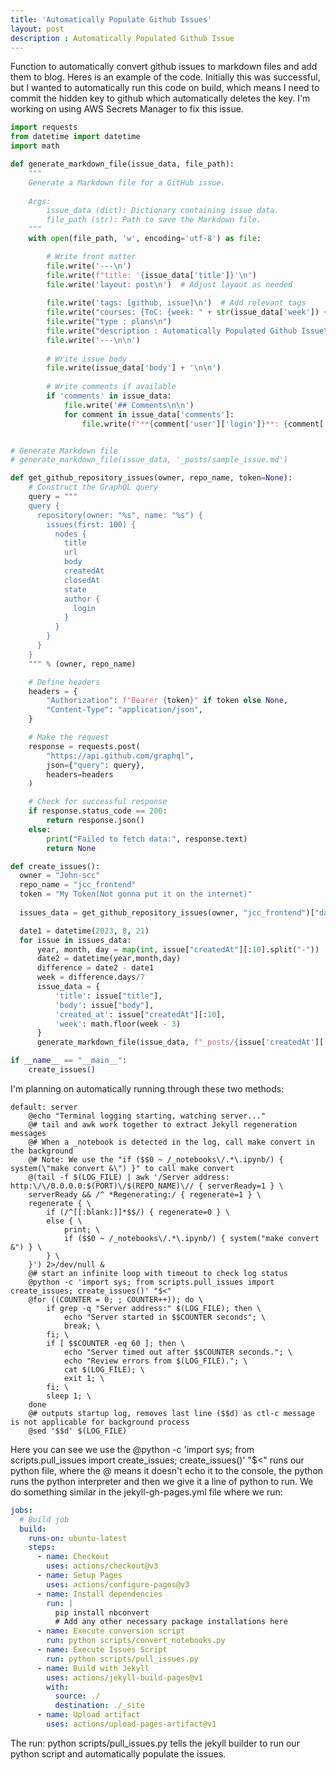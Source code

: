 ```yaml
---
title: 'Automatically Populate Github Issues'
layout: post
description : Automatically Populated Github Issue
---
```


Function to automatically convert github issues to markdown files and add them to blog. Heres is an example of the code. 
Initially this was successful, but I wanted to automatically run this code on build, which means I need to commit the hidden key to github which automatically deletes the key. I'm working on using AWS Secrets Manager to fix this issue. 
```Python
import requests
from datetime import datetime
import math

def generate_markdown_file(issue_data, file_path):
    """
    Generate a Markdown file for a GitHub issue.
    
    Args:
        issue_data (dict): Dictionary containing issue data.
        file_path (str): Path to save the Markdown file.
    """
    with open(file_path, 'w', encoding='utf-8') as file:

        # Write front matter
        file.write('---\n')
        file.write(f"title: '{issue_data['title']}'\n")
        file.write('layout: post\n')  # Adjust layout as needed
        
        file.write('tags: [github, issue]\n')  # Add relevant tags
        file.write("courses: {ToC: {week: " + str(issue_data['week']) + "}}\n")
        file.write("type : plans\n")
        file.write("description : Automatically Populated Github Issue\n")
        file.write('---\n\n')
        
        # Write issue body
        file.write(issue_data['body'] + '\n\n')
        
        # Write comments if available
        if 'comments' in issue_data:
            file.write('## Comments\n\n')
            for comment in issue_data['comments']:
                file.write(f"**{comment['user']['login']}**: {comment['body']}\n\n")


# Generate Markdown file
# generate_markdown_file(issue_data, '_posts/sample_issue.md')

def get_github_repository_issues(owner, repo_name, token=None):
    # Construct the GraphQL query
    query = """
    query {
      repository(owner: "%s", name: "%s") {
        issues(first: 100) {
          nodes {
            title
            url
            body
            createdAt
            closedAt
            state
            author {
              login
            }
          }
        }
      }
    }
    """ % (owner, repo_name)

    # Define headers
    headers = {
        "Authorization": f"Bearer {token}" if token else None,
        "Content-Type": "application/json",
    }

    # Make the request
    response = requests.post(
        "https://api.github.com/graphql",
        json={"query": query},
        headers=headers
    )

    # Check for successful response
    if response.status_code == 200:
        return response.json()
    else:
        print("Failed to fetch data:", response.text)
        return None

def create_issues():
  owner = "John-scc"
  repo_name = "jcc_frontend"
  token = "My Token(Not gonna put it on the internet)" 
  
  issues_data = get_github_repository_issues(owner, "jcc_frontend")["data"]["repository"]["issues"]["nodes"] + get_github_repository_issues(owner, "jcc_backend")["data"]["repository"]["issues"]["nodes"]

  date1 = datetime(2023, 8, 21)
  for issue in issues_data:
      year, month, day = map(int, issue["createdAt"][:10].split("-"))
      date2 = datetime(year,month,day)
      difference = date2 - date1
      week = difference.days/7
      issue_data = {
          'title': issue["title"],
          'body': issue["body"],
          'created_at': issue["createdAt"][:10],
          'week': math.floor(week - 3)
      }
      generate_markdown_file(issue_data, f"_posts/{issue['createdAt'][:10]}-{issue['title'].replace(' ', '-').replace('/', ' ')}.md")

if __name__ == "__main__":
    create_issues()
```

I'm planning on automatically running through these two methods:

```Make
default: server
	@echo "Terminal logging starting, watching server..."
	@# tail and awk work together to extract Jekyll regeneration messages
	@# When a _notebook is detected in the log, call make convert in the background
	@# Note: We use the "if ($$0 ~ /_notebooks\/.*\.ipynb/) { system(\"make convert &\") }" to call make convert
	@(tail -f $(LOG_FILE) | awk '/Server address: http:\/\/0.0.0.0:$(PORT)\/$(REPO_NAME)\// { serverReady=1 } \
	serverReady && /^ *Regenerating:/ { regenerate=1 } \
	regenerate { \
		if (/^[[:blank:]]*$$/) { regenerate=0 } \
		else { \
			print; \
			if ($$0 ~ /_notebooks\/.*\.ipynb/) { system("make convert &") } \
		} \
	}') 2>/dev/null &
	@# start an infinite loop with timeout to check log status
	@python -c 'import sys; from scripts.pull_issues import create_issues; create_issues()' "$<"
	@for ((COUNTER = 0; ; COUNTER++)); do \
		if grep -q "Server address:" $(LOG_FILE); then \
			echo "Server started in $$COUNTER seconds"; \
			break; \
		fi; \
		if [ $$COUNTER -eq 60 ]; then \
			echo "Server timed out after $$COUNTER seconds."; \
			echo "Review errors from $(LOG_FILE)."; \
			cat $(LOG_FILE); \
			exit 1; \
		fi; \
		sleep 1; \
	done
	@# outputs startup log, removes last line ($$d) as ctl-c message is not applicable for background process
	@sed '$$d' $(LOG_FILE)
```

Here you can see we use the @python -c 'import sys; from scripts.pull_issues import create_issues; create_issues()' "$<" runs our python file, where the @ means it doesn't echo it to the console, the python runs the python interpreter and then we give it a line of python to run. We do something similar in the jekyll-gh-pages.yml file where we run:

```Yaml
jobs:
  # Build job
  build:
    runs-on: ubuntu-latest
    steps:
      - name: Checkout
        uses: actions/checkout@v3
      - name: Setup Pages
        uses: actions/configure-pages@v3
      - name: Install dependencies
        run: |
          pip install nbconvert
          # Add any other necessary package installations here
      - name: Execute conversion script
        run: python scripts/convert_notebooks.py
      - name: Execute Issues Script
        run: python scripts/pull_issues.py
      - name: Build with Jekyll
        uses: actions/jekyll-build-pages@v1
        with:
          source: ./
          destination: ./_site
      - name: Upload artifact
        uses: actions/upload-pages-artifact@v1
```
The run: python scripts/pull_issues.py tells the jekyll builder to run our python script and automatically populate the issues. 

